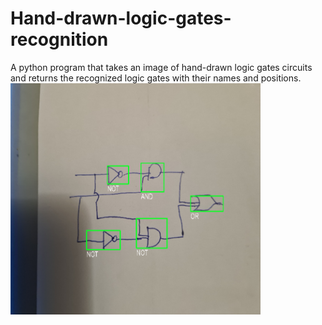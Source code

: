 # Hand-drawn-logic-gates-recognition
A python program that takes an image of hand-drawn logic gates circuits and returns the recognized logic gates with their names and positions.
<br><img alt="output sample" src="assets/markdown/output.png" width="400">